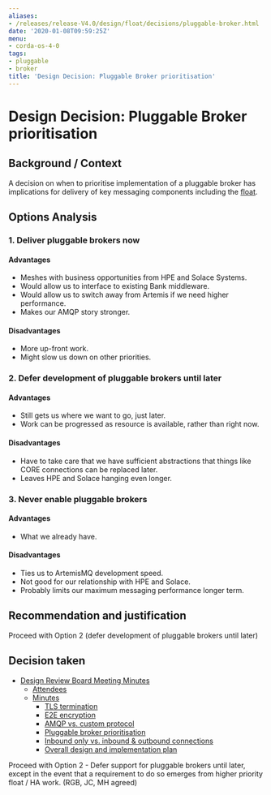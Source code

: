 ```yaml
---
aliases:
- /releases/release-V4.0/design/float/decisions/pluggable-broker.html
date: '2020-01-08T09:59:25Z'
menu:
- corda-os-4-0
tags:
- pluggable
- broker
title: 'Design Decision: Pluggable Broker prioritisation'
---
```



# Design Decision: Pluggable Broker prioritisation


## Background / Context

A decision on when to prioritise implementation of a pluggable broker has implications for delivery of key messaging
components including the [float](../design.md).


## Options Analysis


### 1. Deliver pluggable brokers now


#### Advantages


* Meshes with business opportunities from HPE and Solace Systems.
* Would allow us to interface to existing Bank middleware.
* Would allow us to switch away from Artemis if we need higher performance.
* Makes our AMQP story stronger.


#### Disadvantages


* More up-front work.
* Might slow us down on other priorities.


### 2. Defer development of pluggable brokers until later


#### Advantages


* Still gets us where we want to go, just later.
* Work can be progressed as resource is available, rather than right now.


#### Disadvantages


* Have to take care that we have sufficient abstractions that things like CORE connections can be replaced later.
* Leaves HPE and Solace hanging even longer.


### 3. Never enable pluggable brokers


#### Advantages


* What we already have.


#### Disadvantages


* Ties us to ArtemisMQ development speed.
* Not good for our relationship with HPE and Solace.
* Probably limits our maximum messaging performance longer term.


## Recommendation and justification

Proceed with Option 2 (defer development of pluggable brokers until later)


## Decision taken



* [Design Review Board Meeting Minutes](drb-meeting-20171116.md)
    * [Attendees](drb-meeting-20171116.md#attendees)
    * [Minutes](drb-meeting-20171116.md#minutes)
        * [TLS termination](drb-meeting-20171116.md#id1)
        * [E2E encryption](drb-meeting-20171116.md#id2)
        * [AMQP vs. custom protocol](drb-meeting-20171116.md#id3)
        * [Pluggable broker prioritisation](drb-meeting-20171116.md#id4)
        * [Inbound only vs. inbound & outbound connections](drb-meeting-20171116.md#inbound-only-vs-inbound-outbound-connections)
        * [Overall design and implementation plan](drb-meeting-20171116.md#overall-design-and-implementation-plan)







Proceed with Option 2 - Defer support for pluggable brokers until later, except in the event that a requirement to do so emerges from higher priority float / HA work. (RGB, JC, MH agreed)

